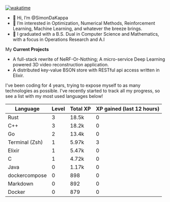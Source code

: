 
[![wakatime](https://wakatime.com/badge/user/50e6c678-94a9-4739-af51-360aeb113c51.svg)](https://wakatime.com/@50e6c678-94a9-4739-af51-360aeb113c51)

- 👋 Hi, I’m @SimonDaKappa
- 👀 I’m interested in Optimization, Numerical Methods, Reinforcement Learning, Machine Learning, and whatever the breeze brings.
- 🌱 I graduated with a B.S. Dual in Computer Science and Mathematics, with a focus in Operations Research and A.I

My **Current Projects** 
- A full-stack rewrite of NeRF-Or-Nothing; A micro-service Deep Learning powered 3D video reconstruction application.
- A distributed key-value BSON store with RESTful api access written in Elixir.

I've been coding for 4 years, trying to expose myself to as many technologies as possible. I've recently started to track all my progress, so see
a list with my most used languages below!

| Language | Level | Total XP | XP gained (last 12 hours) |
| --- | --- | --- | --- |
| Rust | 3 | 18.5k | 0 |
| C++ | 3 | 18.2k | 0 |
| Go | 2 | 13.4k | 0 |
| Terminal (Zsh) | 1 | 5.97k | 3 |
| Elixir | 1 | 5.47k | 0 |
| C | 1 | 4.72k | 0 |
| Java | 0 | 1.17k | 0 |
| dockercompose | 0 | 898 | 0 |
| Markdown | 0 | 892 | 0 |
| Docker | 0 | 879 | 0 |